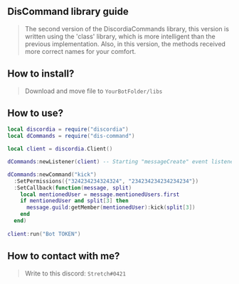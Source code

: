 ## DisCommand library guide
> The second version of the DiscordiaCommands library, this version is written using the 'class' library, which is more intelligent than the previous implementation. Also, in this version, the methods received more correct names for your comfort.
## How to install?
> Download and move file to `YourBotFolder/libs`
## How to use?
```lua 
local discordia = require("discordia")
local dCommands = require("dis-command")

local client = discordia.Client()

dCommands:newListener(client) -- Starting "messageCreate" event listener.

dCommands:newCommand("kick")
  :SetPermissions({"324234234324324", "234234234234234234"})
  :SetCallback(function(message, split)
    local mentionedUser = message.mentionedUsers.first
    if mentionedUser and split[3] then
      message.guild:getMember(mentionedUser):kick(split[3])
    end
  end)
  
client:run("Bot TOKEN")
```
## How to contact with me?
> Write to this discord: `Stretch#0421`
